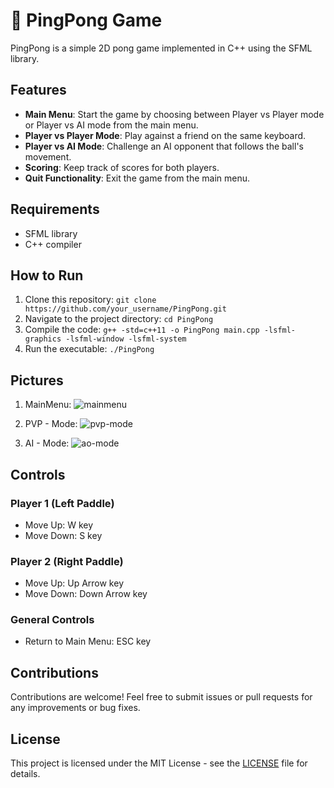 # 🏓 PingPong Game

PingPong is a simple 2D pong game implemented in C++ using the SFML library.

## Features

- **Main Menu**: Start the game by choosing between Player vs Player mode or Player vs AI mode from the main menu.
- **Player vs Player Mode**: Play against a friend on the same keyboard.
- **Player vs AI Mode**: Challenge an AI opponent that follows the ball's movement.
- **Scoring**: Keep track of scores for both players.
- **Quit Functionality**: Exit the game from the main menu.

## Requirements

- SFML library
- C++ compiler

## How to Run

1. Clone this repository: `git clone https://github.com/your_username/PingPong.git`
2. Navigate to the project directory: `cd PingPong`
3. Compile the code: `g++ -std=c++11 -o PingPong main.cpp -lsfml-graphics -lsfml-window -lsfml-system`
4. Run the executable: `./PingPong`

## Pictures
1. MainMenu:
![mainmenu](https://github.com/AsadShayan/-SFML-PingPong/assets/153836414/b082fd67-afdb-45dc-af73-00ede81d9a31)

2. PVP - Mode:
![pvp-mode](https://github.com/AsadShayan/-SFML-PingPong/assets/153836414/ba2dd253-4d71-4bd0-93b5-cb28d49921af)

   
3. AI - Mode:
![ao-mode](https://github.com/AsadShayan/-SFML-PingPong/assets/153836414/39251b23-2861-4e9a-ae36-c92d5488911d)



## Controls

### Player 1 (Left Paddle)
- Move Up: W key
- Move Down: S key

### Player 2 (Right Paddle)
- Move Up: Up Arrow key
- Move Down: Down Arrow key

### General Controls
- Return to Main Menu: ESC key

## Contributions

Contributions are welcome! Feel free to submit issues or pull requests for any improvements or bug fixes.

## License

This project is licensed under the MIT License - see the [LICENSE](LICENSE) file for details.
